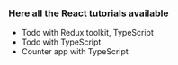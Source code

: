 ### Here all the React tutorials available

- Todo with Redux toolkit, TypeScript
- Todo with TypeScript
- Counter app with TypeScript
